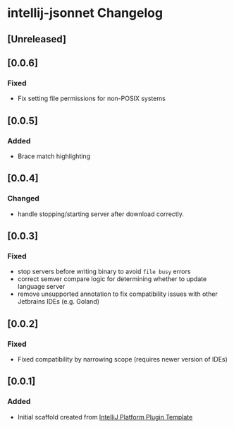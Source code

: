 <!-- Keep a Changelog guide -> https://keepachangelog.com -->

# intellij-jsonnet Changelog

## [Unreleased]

## [0.0.6]
### Fixed
- Fix setting file permissions for non-POSIX systems

## [0.0.5]
### Added
- Brace match highlighting

## [0.0.4]
### Changed
- handle stopping/starting server after download correctly.

## [0.0.3]
### Fixed
- stop servers before writing binary to avoid `file busy` errors
- correct semver compare logic for determining whether to update language server
- remove unsupported annotation to fix compatibility issues with other Jetbrains IDEs (e.g. Goland)

## [0.0.2]
### Fixed
- Fixed compatibility by narrowing scope (requires newer version of IDEs)

## [0.0.1]
### Added
- Initial scaffold created from [IntelliJ Platform Plugin Template](https://github.com/JetBrains/intellij-platform-plugin-template)